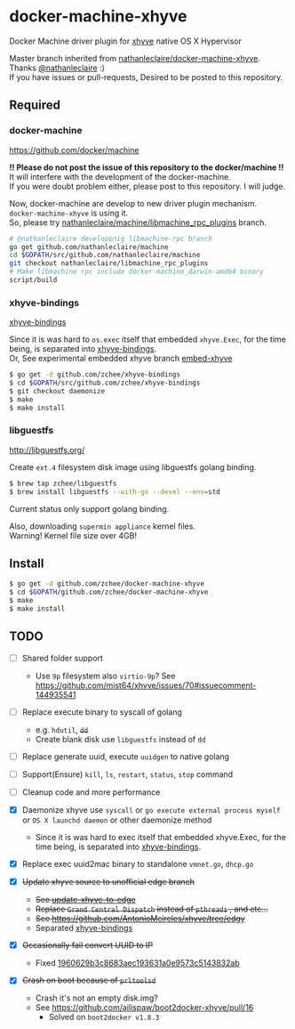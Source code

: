 docker-machine-xhyve
===

Docker Machine driver plugin for [xhyve](https://github.com/mist64/xhyve) native OS X Hypervisor

Master branch inherited from [nathanleclaire/docker-machine-xhyve](https://github.com/nathanleclaire/docker-machine-xhyve). Thanks [@nathanleclaire](https://github.com/nathanleclaire) :)  
If you have issues or pull-requests, Desired to be posted to this repository.


## Required

### docker-machine
https://github.com/docker/machine

**!! Please do not post the issue of this repository to the docker/machine !!**  
It will interfere with the development of the docker-machine.  
If you were doubt problem either, please post to this repository. I will judge.

Now, docker-machine are develop to new driver plugin mechanism.  
`docker-machine-xhyve` is using it.  
So, please try [nathanleclaire/machine/libmachine_rpc_plugins](https://github.com/nathanleclaire/machine/tree/libmachine_rpc_plugins) branch.

```bash
# @nathanleclaire developpnig libmachine-rpc branch
go get github.com/nathanleclaire/machine
cd $GOPATH/src/github.com/nathanleclaire/machine
git checkout nathanleclaire/libmachine_rpc_plugins
# Make libmachine rpc include docker-machine_darwin-amd64 binary
script/build
```

### xhyve-bindings
[xhyve-bindings](https://github.com/zchee/xhyve-bindings/tree/daemonize)

Since it is was hard to `os.exec` itself that embedded `xhyve.Exec`, for the time being, is separated into [xhyve-bindings](https://github.com/zchee/xhyve-bindings/tree/daemonize).  
Or, See experimental embedded xhyve branch [embed-xhyve](https://github.com/zchee/docker-machine-xhyve/tree/embed-xhyve)

```bash
$ go get -d github.com/zchee/xhyve-bindings
$ cd $GOPATH/src/github.com/zchee/xhyve-bindings
$ git checkout daemonize
$ make
$ make install
```

### libguestfs
http://libguestfs.org/

Create `ext.4` filesystem disk image using libguestfs golang binding.

```bash
$ brew tap zchee/libguestfs
$ brew install libguestfs --with-go --devel --env=std
```
Current status only support golang binding.

Also, downloading `supermin appliance` kernel files.  
Warning! Kernel file size over 4GB!


## Install

```bash
$ go get -d github.com/zchee/docker-machine-xhyve
$ cd $GOPATH/github.com/zchee/docker-machine-xhyve
$ make
$ make install
```


## TODO

- [ ] Shared folder support
  - Use `9p` filesystem also `virtio-9p`? See https://github.com/mist64/xhyve/issues/70#issuecomment-144935541

- [ ] Replace execute binary to syscall of golang
    - e.g. `hdutil`, ~~`dd`~~
    - Create blank disk use `libguestfs` instead of `dd`

- [ ] Replace generate uuid, execute `uuidgen` to native golang

- [ ] Support(Ensure) `kill`, `ls`, `restart`, `status`, `stop` command

- [ ] Cleanup code and more performance

- [x] Daemonize xhyve use `syscall` or `go execute external process myself` or `OS X launchd daemon` or other daemonize method
    - Since it is was hard to exec itself that embedded xhyve.Exec, for the time being, is separated into [xhyve-bindings](https://github.com/zchee/xhyve-bindings/tree/daemonize).

- [x] Replace exec uuid2mac binary to standalone `vmnet.go`, `dhcp.go`

- [x] ~~Update xhyve source to unofficial edge branch~~
    - ~~See [update-xhyve-to-edge](https://github.com/zchee/docker-machine-xhyve/tree/update-xhyve-to-edge)~~
    - ~~Replace `Grand Central Dispatch` instead of `pthreads` , and etc...~~
    - ~~See https://github.com/AntonioMeireles/xhyve/tree/edgy~~
    - Separated [xhyve-bindings](https://github.com/zchee/xhyve-bindings/tree/daemonize)

- [x] ~~Occasionally fail convert UUID to IP~~
    - Fixed [1960629b3c8683aec193631a0e9573c5143832ab](https://github.com/zchee/docker-machine-xhyve/commit/1960629b3c8683aec193631a0e9573c5143832ab)

- [x] ~~Crash on boot because of `prltoolsd`~~
    - Crash it's not an empty disk.img?
    - See https://github.com/ailispaw/boot2docker-xhyve/pull/16
      - Solved on `boot2docker v1.8.3`
